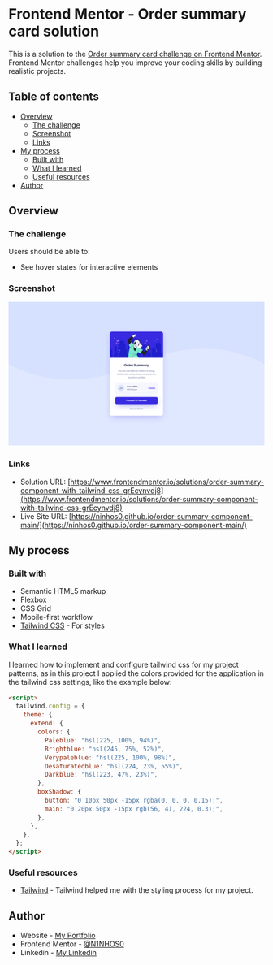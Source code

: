# Frontend Mentor - Order summary card solution

This is a solution to the [Order summary card challenge on Frontend Mentor](https://www.frontendmentor.io/challenges/order-summary-component-QlPmajDUj). Frontend Mentor challenges help you improve your coding skills by building realistic projects.

## Table of contents

- [Overview](#overview)
  - [The challenge](#the-challenge)
  - [Screenshot](#screenshot)
  - [Links](#links)
- [My process](#my-process)
  - [Built with](#built-with)
  - [What I learned](#what-i-learned)
  - [Useful resources](#useful-resources)
- [Author](#author)

## Overview

### The challenge

Users should be able to:

- See hover states for interactive elements

### Screenshot

![](./images/screenshot.png)

### Links

- Solution URL: [https://www.frontendmentor.io/solutions/order-summary-component-with-tailwind-css-grEcynvdj8](https://www.frontendmentor.io/solutions/order-summary-component-with-tailwind-css-grEcynvdj8)
- Live Site URL: [https://ninhos0.github.io/order-summary-component-main/](https://ninhos0.github.io/order-summary-component-main/)

## My process

### Built with

- Semantic HTML5 markup
- Flexbox
- CSS Grid
- Mobile-first workflow
- [Tailwind CSS](https://tailwindcss.com/) - For styles

### What I learned

I learned how to implement and configure tailwind css for my project patterns, as in this project I applied the colors provided for the application in the tailwind css settings, like the example below:

```html
<script>
  tailwind.config = {
    theme: {
      extend: {
        colors: {
          Paleblue: "hsl(225, 100%, 94%)",
          Brightblue: "hsl(245, 75%, 52%)",
          Verypaleblue: "hsl(225, 100%, 98%)",
          Desaturatedblue: "hsl(224, 23%, 55%)",
          Darkblue: "hsl(223, 47%, 23%)",
        },
        boxShadow: {
          button: "0 10px 50px -15px rgba(0, 0, 0, 0.15);",
          main: "0 20px 50px -15px rgb(56, 41, 224, 0.3);",
        },
      },
    },
  };
</script>
```

### Useful resources

- [Tailwind](https://tailwindcss.com/) - Tailwind helped me with the styling process for my project.

## Author

- Website - [My Portfolio](https://portifoliov2-client.vercel.app/)
- Frontend Mentor - [@N1NHOS0](https://www.frontendmentor.io/profile/NINHOS0)
- Linkedin - [My Linkedin](https://www.linkedin.com/in/renan-polido-805a66248/)

